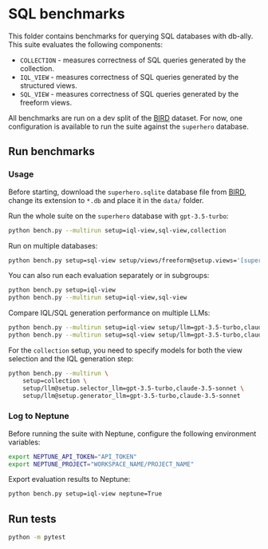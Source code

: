 # SQL benchmarks

This folder contains benchmarks for querying SQL databases with db-ally. This suite evaluates the following components:

- `COLLECTION` - measures correctness of SQL queries generated by the collection.
- `IQL_VIEW` - measures correctness of SQL queries generated by the structured views.
- `SQL_VIEW` - measures correctness of SQL queries generated by the freeform views.

All benchmarks are run on a dev split of the [BIRD](https://bird-bench.github.io/) dataset. For now, one configuration is available to run the suite against the `superhero` database.

## Run benchmarks

### Usage

Before starting, download the `superhero.sqlite` database file from [BIRD](https://bird-bench.github.io/), change its extension to `*.db` and place it in the `data/` folder.

Run the whole suite on the `superhero` database with `gpt-3.5-turbo`:

```bash
python bench.py --multirun setup=iql-view,sql-view,collection
```

Run on multiple databases:

```bash
python bench.py setup=sql-view setup/views/freeform@setup.views='[superhero,...]' data=bird
```

You can also run each evaluation separately or in subgroups:

```bash
python bench.py setup=iql-view
python bench.py --multirun setup=iql-view,sql-view
```

Compare IQL/SQL generation performance on multiple LLMs:

```bash
python bench.py --multirun setup=iql-view setup/llm=gpt-3.5-turbo,claude-3.5-sonnet
python bench.py --multirun setup=sql-view setup/llm=gpt-3.5-turbo,claude-3.5-sonnet
```

For the `collection` setup, you need to specify models for both the view selection and the IQL generation step:

```bash
python bench.py --multirun \
    setup=collection \
    setup/llm@setup.selector_llm=gpt-3.5-turbo,claude-3.5-sonnet \
    setup/llm@setup.generator_llm=gpt-3.5-turbo,claude-3.5-sonnet
```

### Log to Neptune

Before running the suite with Neptune, configure the following environment variables:

```bash
export NEPTUNE_API_TOKEN="API_TOKEN"
export NEPTUNE_PROJECT="WORKSPACE_NAME/PROJECT_NAME"
```

Export evaluation results to Neptune:

```bash
python bench.py setup=iql-view neptune=True
```

## Run tests

```bash
python -m pytest
```
